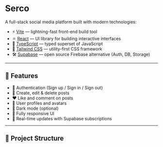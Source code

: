 # Serco

A full-stack social media platform built with modern technologies:

- ⚡ [Vite](https://vitejs.dev/) — lightning-fast front-end build tool
- ⚛️ [React](https://reactjs.org/) — UI library for building interactive interfaces
- 🧠 [TypeScript](https://www.typescriptlang.org/) — typed superset of JavaScript
- 💨 [Tailwind CSS](https://tailwindcss.com/) — utility-first CSS framework
- 🛠️ [Supabase](https://supabase.com/) — open source Firebase alternative (Auth, DB, Storage)

---

## 🚀 Features

- 🔐 Authentication (Sign up / Sign in / Sign out)
- 📝 Create, edit & delete posts
- ❤️ Like and comment on posts
- 👤 User profiles and avatars
- 🌙 Dark mode (optional)
- 📱 Fully responsive UI
- 🔔 Real-time updates with Supabase subscriptions

---

## 📁 Project Structure

